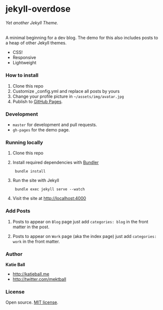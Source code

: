 jekyll-overdose
===============

###### Yet another Jekyll Theme.

A minimal beginning for a dev blog. The demo for this also includes posts to a heap of other Jekyll themes.

- CSS!
- Responsive
- Lightweight 

### How to install

1. Clone this repo
2. Customize \_config.yml and replace all posts by yours
3. Change your profile picture in `~/assets/img/avatar.jpg`
3. Publish to [GitHub Pages](https://help.github.com/articles/using-jekyll-with-pages).


### Development

- `master` for development and pull requests.
- `gh-pages` for the demo page.


### Running locally

1. Clone this repo
2. Install required dependencies with [Bundler](http://bundler.io/)

        bundle install
3. Run the site with Jekyll

        bundle exec jekyll serve --watch
4. Visit the site at [http://localhost:4000](http://localhost:4000)

### Add Posts

1. Posts to appear on `Blog` page just add `categories: blog` in the front matter in the post.

2. Posts to appear on `Work` page (aka the index page) just add `categories: work` in the front matter.


### Author

**Katie Ball**
- <http://katieball.me>
- <http://twitter.com/mektball>

### License

Open source. [MIT license](http://opensource.org/licenses/MIT).



